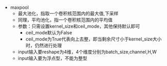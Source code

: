 - maxpool
  - 最大池化，指取一个卷积核范围内的最大值,下采样
  - 同理，平均池化，指一个卷积核范围内的平均值
  - 参数：只需设置kernel_size和ceil_mode，其他保持默认即可
    - ceil_mode默认为False
    - ceil_mode为True代表向上去整，即当剩余尺寸小于kernel_size大小时，仍然进行处理
  - input输入要reshape为4维，4个维度分别为batch_size,channel,H,W
  - input输入要为浮点型，不能为整型